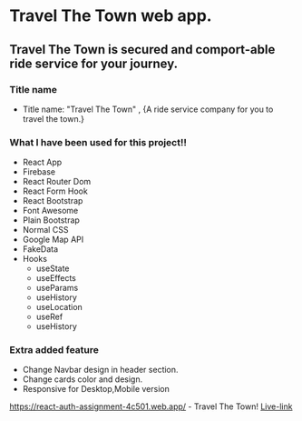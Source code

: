 # Travel The Town web app.

## Travel The Town is secured and comport-able ride service for your journey.

### Title name ###
* Title name: "Travel The Town" , {A ride service company for you to travel the town.}

### What I have been used for this project!! ###

* React App
* Firebase
* React Router Dom
* React Form Hook
* React Bootstrap
* Font Awesome
* Plain Bootstrap
* Normal CSS
* Google Map API
* FakeData
* Hooks
  * useState 
  * useEffects 
  * useParams 
  * useHistory
  * useLocation
  * useRef
  * useHistory

### Extra added feature ###
 * Change Navbar design in header section.
 * Change cards color and design.
 * Responsive for Desktop,Mobile version

https://react-auth-assignment-4c501.web.app/ - Travel The Town!
[Live-link](https://react-auth-assignment-4c501.web.app/)
